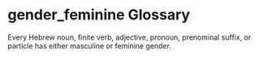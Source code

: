 # gender_feminine Glossary
Every Hebrew noun, finite verb, adjective, pronoun, prenominal suffix, or particle has either masculine or feminine gender.
